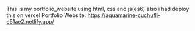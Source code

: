 This is my portfolio_website using html, css and js(es6) also i had deploy this on vercel
Portfolio Website: https://aquamarine-cuchufli-e51ae2.netlify.app/
